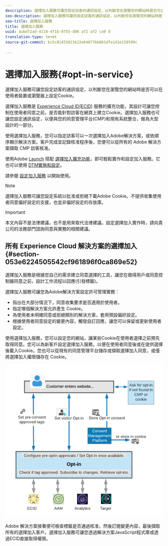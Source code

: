 ```yaml
---
description: 選擇加入服務可讓您設定訪客的通訊協定，以判斷您在瀏覽您的網站時是否可以在使用者裝置或瀏覽器上設定Cookie。
seo-description: 選擇加入服務可讓您設定訪客的通訊協定，以判斷您在瀏覽您的網站時是否可以在使用者裝置或瀏覽器上設定Cookie。
seo-title: 選擇加入服務
title: 選擇加入服務
uuid: aubd72ad-4118-471b-9755-d08 a72 a72 ca0 d
translation-type: tm+mt
source-git-commit: bc5c81455023e22e64877bb861dfe141e158599c

---
```



# 選擇加入服務{#opt-in-service}

選擇加入服務可讓您設定訪客的通訊協定，以判斷您在瀏覽您的網站時是否可以在使用者裝置或瀏覽器上設定Cookie。

選擇加入服務是 [Experience Cloud ID(ECID)](https://marketing.adobe.com/resources/help/en_US/mcvid/) 服務的擴充功能，其設計可讓您控制在使用者同意之前，是否能針對訪客在網頁上建立Cookie。選擇加入服務也可讓您設定通訊協定，以便與您的同意管理平台(CMP)和現有系統整合，做為大型設計的一部分。

使用選擇加入服務，您可以指定訪客可以一次選擇加入Adobe解決方案，或依順序顯示解決方案。客戶完成並記錄核准程序後，您便可以從所有的 Adobe 解決方案擷取 CMP 訪客核准。

使用Adobe [Launch](https://docs.adobelaunch.com/) 搭配 [選擇加入擴充功能](../../implementation-guides/opt-in-service/launch.md)，即可輕鬆實作和設定加入服務。它也可以使用 [DTM實施和設定](../../implementation-guides/opt-in-service/optin-dtm.md)。

請參閱 [設定加入服務](../../implementation-guides/opt-in-service/getting-started.md) 以開始使用。

>[!NOTE]
>
>選擇加入服務可讓您設定系統以批准或拒絕下載Adobe Cookie。不提供收集使用者同意偏好設定的支援，也並非偏好設定的存放庫。

>[!IMPORTANT]
>
>本文內容不是法律建議，也不是用來取代法律建議。設定選擇加入實作時，請向貴公司的法務部門諮詢同意與實務的相關建議。

## 所有 Experience Cloud 解決方案的選擇加入 {#section-053e6224505542cf961896f0ca869e52}

選擇加入服務是根據您自己的需求建立同意選擇的工具，讓您在徵得用戶或同意控制器同意之前，設計工作流程以回應(引發標籤)。

選擇加入服務可讓您為Adobe解決方案設定許可管理實務：

* 指出在大部分情況下，同意收集要求是否適用於使用者。
* 指定哪個解決方案允許產生 Cookie。
* 為使用者未明確同意或拒絕類別的解決方案，套用預設偏好設定。
* 根據使用者同意設定的變更內容，觸發自訂回應，讓您可以保留或更新使用者設定。

使用選擇加入服務，您可以設定您的網站，讓某些Cookie在使用者選擇之前預先取得同意。您可以為新客戶設定選擇加入服務，以便在使用者同意後或在提供選擇後載入Cookie。您也可以從現有的同意管理平台儲存或擷取選擇加入同意，或僅將選擇加入權限儲存在 Cookie。

![](assets/Opt-in-approval.png)

Adobe 解決方案接著便可檢查標籤是否通過核准，然後訂閱變更內容，最後擷取所有的選擇加入客戶。選擇加入服務可讓您透過解決方案JavaScript程式庫或透過ECID直接取得權限。
